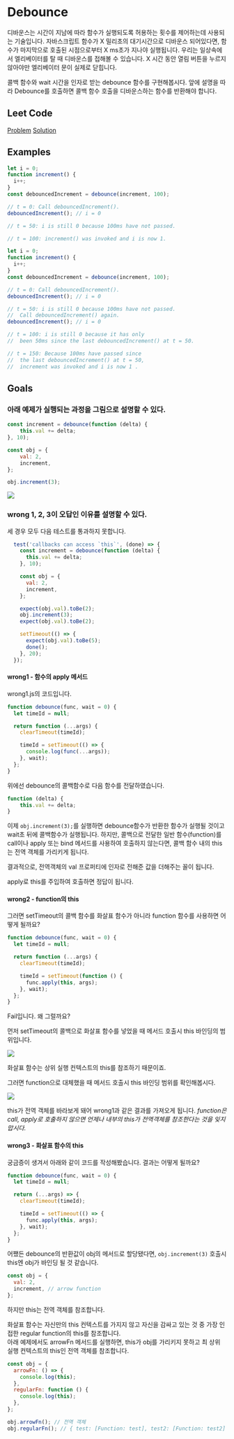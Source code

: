# Debounce

디바운스는 시간이 지남에 따라 함수가 실행되도록 허용하는 횟수를 제어하는데 사용되는 기술입니다.
자바스크립트 함수가 X 밀리초의 대기시간으로 디바운스 되어있다면, 함수가 마지막으로 호출된 시점으로부터 X ms초가 지나야 실행됩니다. 우리는 일상속에서 엘리베이터를 탈 때 디바운스를 접해볼 수 있습니다. X 시간 동안 열림 버튼을 누르지 않아야만 엘리베이터 문이 실제로 닫힙니다.

콜백 함수와 wait 시간을 인자로 받는 debounce 함수를 구현해봅시다. 앞에 설명을 따라 Debounce를 호출하면 콜백 함수 호출을 디바운스하는 함수를 반환해야 합니다.

## Leet Code

[Problem](https://leetcode.com/problemset/javascript/)
[Solution](https://github.com/gpgun0/leetcode/tree/master/2627-debounce)

## Examples

```js
let i = 0;
function increment() {
  i++;
}
const debouncedIncrement = debounce(increment, 100);

// t = 0: Call debouncedIncrement().
debouncedIncrement(); // i = 0

// t = 50: i is still 0 because 100ms have not passed.

// t = 100: increment() was invoked and i is now 1.
```

```js
let i = 0;
function increment() {
  i++;
}
const debouncedIncrement = debounce(increment, 100);

// t = 0: Call debouncedIncrement().
debouncedIncrement(); // i = 0

// t = 50: i is still 0 because 100ms have not passed.
//  Call debouncedIncrement() again.
debouncedIncrement(); // i = 0

// t = 100: i is still 0 because it has only
//  been 50ms since the last debouncedIncrement() at t = 50.

// t = 150: Because 100ms have passed since
//  the last debouncedIncrement() at t = 50,
//  increment was invoked and i is now 1 .
```

## Goals

### 아래 예제가 실행되는 과정을 그림으로 설명할 수 있다.

```js
const increment = debounce(function (delta) {
    this.val += delta;
}, 10);

const obj = {
    val: 2,
    increment,
};

obj.increment(3);
```

![](images/flow.png)

### wrong 1, 2, 3이 오답인 이유를 설명할 수 있다.

세 경우 모두 다음 테스트를 통과하지 못합니다.

```js
  test('callbacks can access `this`', (done) => {
    const increment = debounce(function (delta) {
      this.val += delta;
    }, 10);

    const obj = {
      val: 2,
      increment,
    };

    expect(obj.val).toBe(2);
    obj.increment(3);
    expect(obj.val).toBe(2);

    setTimeout(() => {
      expect(obj.val).toBe(5);
      done();
    }, 20);
  });
```

#### wrong1 - 함수의 apply 메서드

wrong1.js의 코드입니다.

```js
function debounce(func, wait = 0) {
  let timeId = null;

  return function (...args) {
    clearTimeout(timeId);

    timeId = setTimeout(() => {
      console.log(func(...args));
    }, wait);
  };
}
```

위에선 debounce의 콜백함수로 다음 함수를 전달하였습니다.  
```js
function (delta) {
    this.val += delta;
}
```

이제 `obj.increment(3);`를 실행하면 debounce함수가 반환한 함수가 실행될 것이고 wait초 뒤에 콜백함수가 실행됩니다. 하지만, 콜백으로 전달한 일반 함수(function)를 call이나 apply 또는 bind 메서드를 사용하여 호출하지 않는다면, 콜백 함수 내의 this는 전역 객체를 가리키게 됩니다.

결과적으로, 전역객체의 val 프로퍼티에 인자로 전해준 값을 더해주는 꼴이 됩니다.  

apply로 this를 주입하여 호출하면 정답이 됩니다.

#### wrong2 - function의 this

그러면 setTimeout의 콜백 함수를 화살표 함수가 아니라 function 함수를 사용하면 어떻게 될까요?

```js
function debounce(func, wait = 0) {
  let timeId = null;

  return function (...args) {
    clearTimeout(timeId);

    timeId = setTimeout(function () {
      func.apply(this, args);
    }, wait);
  };
}
```

Fail입니다. 왜 그럴까요? 

먼저 setTimeout의 콜백으로 화살표 함수를 넣었을 때 메서드 호출시 this 바인딩의 범위입니다. 

![](images/callback_arrow.png)

화살표 함수는 상위 실행 컨텍스트의 this를 참조하기 때문이죠.

그러면 function으로 대체했을 때 메서드 호출시 this 바인딩 범위를 확인해봅시다.

![](images/callback_function.png)

this가 전역 객체를 바라보게 돼어 wrong1과 같은 결과를 가져오게 됩니다.
*function은 call, apply로 호출하지 않으면 언제나 내부의 this가 전역객체를 참조한다는 것을 잊지 맙시다.*

#### wrong3 - 화살표 함수의 this

궁금증이 생겨서 아래와 같이 코드를 작성해봤습니다. 결과는 어떻게 될까요?

```js
function debounce(func, wait = 0) {
  let timeId = null;

  return (...args) => {
    clearTimeout(timeId);

    timeId = setTimeout(() => {
      func.apply(this, args);
    }, wait);
  };
}
```

어쨌든 debounce의 반환값이 obj의 메서드로 할당됐다면, `obj.increment(3)` 호출시 this엔 obj가 바인딩 될 것 같습니다.

```js
const obj = {
  val: 2,
  increment, // arrow function
};
```

하지만 this는 전역 객체를 참조합니다.

화살표 함수는 자신만의 this 컨텍스트를 가지지 않고 자신을 감싸고 있는 것 중 가장 인접한 regular function의 this를 참조합니다.  
아래 예제에서도 arrowFn 메서드를 실행하면, this가 obj를 가리키지 못하고 최 상위 실행 컨텍스트의 this인 전역 객체를 참조합니다.

```js
const obj = {
  arrowFn: () => {
    console.log(this);
  },
  regularFn: function () {
    console.log(this);
  },
};

obj.arrowFn(); // 전역 객체
obj.regularFn(); // { test: [Function: test], test2: [Function: test2] }

```
